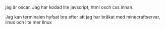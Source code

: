 jag är oscar. Jag har kodad lite javscript, html osch css innan.

Jag kan terminalen hyfsat bra efter att jag har bråkat med minecraftservar, linux och lite mer linux